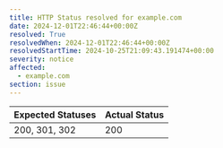 ```yaml
---
title: HTTP Status resolved for example.com
date: 2024-12-01T22:46:44+00:00Z
resolved: True
resolvedWhen: 2024-12-01T22:46:44+00:00Z
resolvedStartTime: 2024-10-25T21:09:43.191474+00:00
severity: notice
affected:
  - example.com
section: issue
---
```


| Expected Statuses | Actual Status  |
|-------------------|----------------|
| 200, 301, 302 | 200 |
